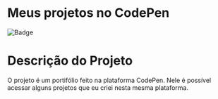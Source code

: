 # Meus projetos no CodePen

![Badge](http://img.shields.io/static/v1?label=STATUS&message=EM%20DESENVOLVIMENTO&color=GREEN&style=for-the-badge)

# Descrição do Projeto 
O projeto é um portifólio feito na plataforma CodePen. Nele é possível acessar alguns projetos que eu criei nesta mesma plataforma.
